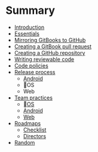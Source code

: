 # Summary

* [Introduction](README.md)
* [Essentials](essentials.md)
* [Mirroring GitBooks to GitHub](updating_our_books.md)
* [Creating a GitBook pull request](gitbook_pull_request.md)
* [Creating a GitHub repository](creating_a_github_repository.md)
* [Writing reviewable code](writing_reviewable_code.md)
* [Code policies](code_policies.md)
* [Release process](release_process/README.md)
   * [Android](release_process/android.md)
   * OS
   * Web
* [Team practices](team_practices/README.md)
   * [OS](team_practices/appleos.md)
   * [Android](team_practices/android.md)
   * [Web](team_practices/web.md)
* [Roadmaps](roadmaps/README.md)
   * [Checklist](roadmaps/checklist.md)
   * [Directors](roadmaps/directors.md)
* [Random](random.md)

